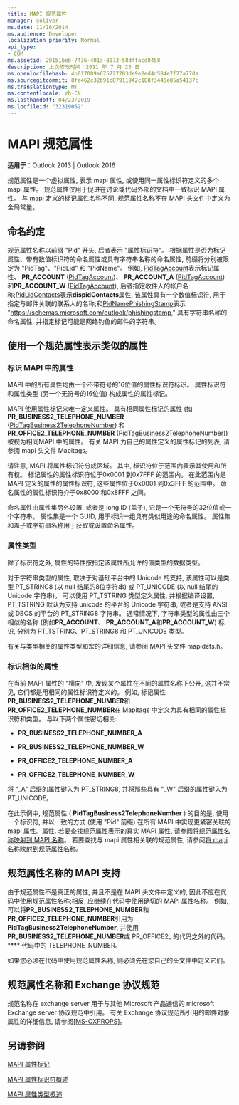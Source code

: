 ```yaml
---
title: MAPI 规范属性
manager: soliver
ms.date: 11/16/2014
ms.audience: Developer
localization_priority: Normal
api_type:
- COM
ms.assetid: 29151beb-7436-401a-8072-58d4facd8458
description: 上次修改时间：2011 年 7 月 23 日
ms.openlocfilehash: 4b017089a675727703de9e2ed4d584e7f77a778a
ms.sourcegitcommit: 8fe462c32b91c87911942c188f3445e85a54137c
ms.translationtype: MT
ms.contentlocale: zh-CN
ms.lasthandoff: 04/23/2019
ms.locfileid: "32319052"
---
```

# <a name="mapi-canonical-properties"></a>MAPI 规范属性

  
  
**适用于**：Outlook 2013 | Outlook 2016 
  
规范属性是一个虚拟属性, 表示 mapi 属性, 或使用同一属性标识符定义的多个 mapi 属性。 规范属性仅用于促进在讨论或代码外部的文档中一致标识 MAPI 属性。 与 mapi 定义的标记属性名称不同, 规范属性名称不在 MAPI 头文件中定义为全局常量。
  
## <a name="naming-conventions"></a>命名约定

规范属性名称以前缀 "Pid" 开头, 后者表示 "属性标识符"。 根据属性是否为标记属性、带有数值标识符的命名属性或具有字符串名称的命名属性, 前缀将分别被限定为 "PidTag"、"PidLid" 和 "PidName"。 例如, [PidTagAccount](pidtagaccount-canonical-property.md)表示标记属性、 **PR_ACCOUNT** ([PidTagAccount](pidtagaccount-canonical-property.md))、 **PR_ACCOUNT_A** ([PidTagAccount](pidtagaccount-canonical-property.md)) 和**PR_ACCOUNT_W** ([PidTagAccount](pidtagaccount-canonical-property.md)), 后者指定收件人的帐户名称;[PidLidContacts](pidlidcontacts-canonical-property.md)表示**dispidContacts**属性, 该属性具有一个数值标识符, 用于指定与邮件关联的联系人的名称;和[PidNamePhishingStamp](pidnamephishingstamp-canonical-property.md)表示 "https://schemas.microsoft.com/outlook/phishingstamp," 具有字符串名称的命名属性, 并指定标记可能是网络钓鱼的邮件的字符串。 
  
## <a name="representing-similar-properties-using-one-canonical-property"></a>使用一个规范属性表示类似的属性

### <a name="identifying-properties-in-mapi"></a>标识 MAPI 中的属性

MAPI 中的所有属性均由一个不带符号的16位值的属性标识符标识。 属性标识符和属性类型 (另一个无符号的16位值) 构成属性的属性标记。 
  
MAPI 使用属性标记来唯一定义属性。 具有相同属性标记的属性 (如**PR_BUSINESS2_TELEPHONE_NUMBER** ([PidTagBusiness2TelephoneNumber](pidtagbusiness2telephonenumber-canonical-property.md)) 和**PR_OFFICE2_TELEPHONE_NUMBER** ([PidTagBusiness2TelephoneNumber](pidtagbusiness2telephonenumber-canonical-property.md))) 被视为相同MAPI 中的属性。 有关 MAPI 为自己的属性定义的属性标记的列表, 请参阅 mapi 头文件 Mapitags。
  
请注意, MAPI 将属性标识符分成区域。 其中, 标识符位于范围内表示其使用和所有权。 标记属性的属性标识符位于0x0001 到0x7FFF 的范围内。 在此范围内是 MAPI 定义的属性的属性标识符, 这些属性位于0x0001 到0x3FFF 的范围中。 命名属性的属性标识符介于0x8000 和0x8FFF 之间。 
  
命名属性由属性集另外设置, 或者是 long ID (盖子), 它是一个无符号的32位值或一个字符串。 属性集是一个 GUID, 用于标识一组具有类似用途的命名属性。 属性集和盖子或字符串名称用于获取或设置命名属性。
  
### <a name="property-type"></a>属性类型

除了标识符之外, 属性的特性按指定该属性所允许的值类型的数据类型。
  
对于字符串类型的属性, 取决于对基础平台中的 Unicode 的支持, 该属性可以是类型 PT_STRING8 (以 null 结尾的8位字符串) 或 PT_UNICODE (以 null 结尾的 Unicode 字符串)。 可以使用 PT_TSTRING 类型定义属性, 并根据编译设置, PT_TSTRING 默认为支持 unicode 的平台的 Unicode 字符串, 或者是支持 ANSI 或 DBCS 的平台的 PT_STRING8 字符串。 通常情况下, 字符串类型的属性由三个相似的名称 (例如**PR_ACCOUNT**、 **PR_ACCOUNT_A**和**PR_ACCOUNT_W**) 标识, 分别为 PT_TSTRING、PT_STRING8 和 PT_UNICODE 类型。
  
有关与类型相关的属性类型和宏的详细信息, 请参阅 MAPI 头文件 mapidefs.h。
  
### <a name="identifying-similar-properties"></a>标识相似的属性

在当前 MAPI 属性的 "横向" 中, 发现某个属性在不同的属性名称下公开, 这并不常见, 它们都是用相同的属性标识符定义的。 例如, 标记属性**PR_BUSINESS2_TELEPHONE_NUMBER**和**PR_OFFICE2_TELEPHONE_NUMBER**在 Mapitags 中定义为具有相同的属性标识符和类型。 与以下两个属性密切相关:
  
- **PR_BUSINESS2_TELEPHONE_NUMBER_A**
    
- **PR_BUSINESS2_TELEPHONE_NUMBER_W**
    
- **PR_OFFICE2_TELEPHONE_NUMBER_A**
    
- **PR_OFFICE2_TELEPHONE_NUMBER_W**
    
将 "_A" 后缀的属性键入为 PT_STRING8, 并将那些具有 "_W" 后缀的属性键入为 PT_UNICODE。
  
在此示例中, 规范属性 ( **PidTagBusiness2TelephoneNumber** ) 的目的是, 使用一个标识符, 并以一致的方式 (使用 "Pid" 前缀) 在所有 MAPI 中实现更紧密关联的 mapi 属性。属性. 若要查找规范属性表示的真实 MAPI 属性, 请参阅[将规范属性名称映射到 MAPI 名称](mapping-canonical-property-names-to-mapi-names.md)。 若要查找与 mapi 属性相关联的规范属性, 请参阅[将 mapi 名称映射到规范属性名称](mapping-mapi-names-to-canonical-property-names.md)。
  
## <a name="mapi-support-of-canonical-property-names"></a>规范属性名称的 MAPI 支持

由于规范属性不是真正的属性, 并且不是在 MAPI 头文件中定义的, 因此不应在代码中使用规范属性名称;相反, 应继续在代码中使用确切的 MAPI 属性名称。 例如, 可以将**PR_BUSINESS2_TELEPHONE_NUMBER**和**PR_OFFICE2_TELEPHONE_NUMBER**引用为**PidTagBusiness2TelephoneNumber**, 并使用**PR_BUSINESS2_TELEPHONE_NUMBER**或 PR_OFFICE2_ 的代码之外的代码。 **** 代码中的 TELEPHONE_NUMBER。 
  
如果您必须在代码中使用规范属性名称, 则必须先在您自己的头文件中定义它们。
  
## <a name="canonical-property-names-and-exchange-protocol-specifications"></a>规范属性名称和 Exchange 协议规范

规范名称在 exchange server 用于与其他 Microsoft 产品通信的 microsoft Exchange server 协议规范中引用。 有关 Exchange 协议规范所引用的邮件对象属性的详细信息, 请参阅[[MS-OXPROPS]](https://msdn.microsoft.com/library/f6ab1613-aefe-447d-a49c-18217230b148%28Office.15%29.aspx)。
  
## <a name="see-also"></a>另请参阅



[MAPI 属性标记](mapi-property-tags.md)
  
[MAPI 属性标识符概述](mapi-property-identifier-overview.md)
  
[MAPI 属性类型概述](mapi-property-type-overview.md)

